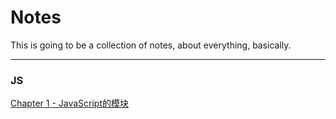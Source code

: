 # Notes

This is going to be a collection of notes, about everything, basically.

---

### JS

[Chapter 1 - JavaScript的模块](//ch1-javascriptde-mo-kuai)

